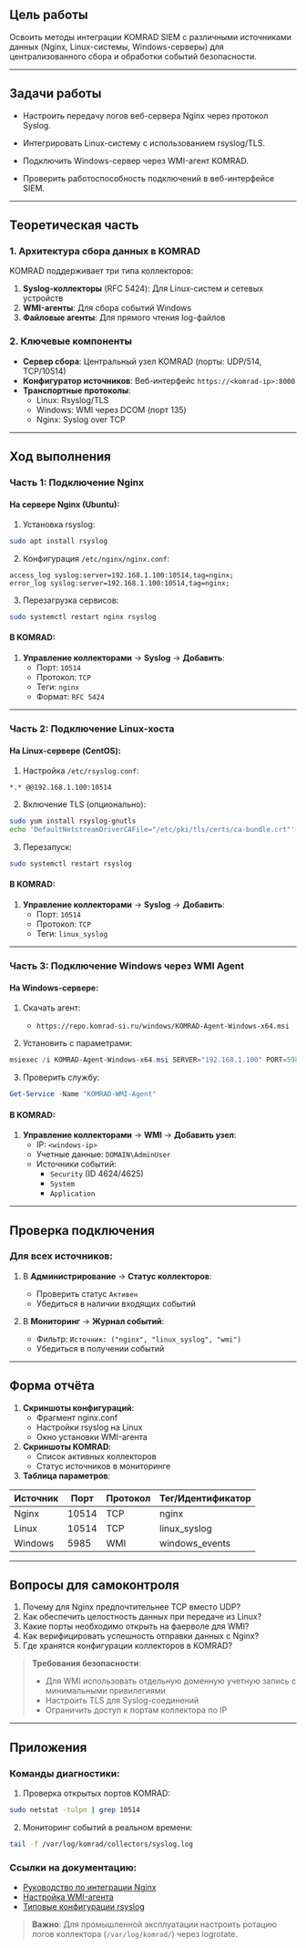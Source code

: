 

## Цель работы

Освоить методы интеграции KOMRAD SIEM с различными источниками данных (Nginx, Linux-системы, Windows-серверы) для централизованного сбора и обработки событий безопасности.

---

## Задачи работы

- Настроить передачу логов веб-сервера Nginx через протокол Syslog.
    
- Интегрировать Linux-систему с использованием rsyslog/TLS.
    
- Подключить Windows-сервер через WMI-агент KOMRAD.
    
- Проверить работоспособность подключений в веб-интерфейсе SIEM.
---

## Теоретическая часть  
### 1. Архитектура сбора данных в KOMRAD  
KOMRAD поддерживает три типа коллекторов:  
1. **Syslog-коллекторы** (RFC 5424): Для Linux-систем и сетевых устройств  
2. **WMI-агенты**: Для сбора событий Windows  
3. **Файловые агенты**: Для прямого чтения log-файлов  

### 2. Ключевые компоненты  
- **Сервер сбора**: Центральный узел KOMRAD (порты: UDP/514, TCP/10514)  
- **Конфигуратор источников**: Веб-интерфейс `https://<komrad-ip>:8000`  
- **Транспортные протоколы**:  
  - Linux: Rsyslog/TLS  
  - Windows: WMI через DCOM (порт 135)  
  - Nginx: Syslog over TCP  

---

## Ход выполнения  

### Часть 1: Подключение Nginx  
#### На сервере Nginx (Ubuntu):  
1. Установка rsyslog:  
```bash  
sudo apt install rsyslog  
```  

2. Конфигурация `/etc/nginx/nginx.conf`:  
```nginx  
access_log syslog:server=192.168.1.100:10514,tag=nginx;  
error_log syslog:server=192.168.1.100:10514,tag=nginx;  
```  

3. Перезагрузка сервисов:  
```bash  
sudo systemctl restart nginx rsyslog  
```  

#### В KOMRAD:  
1. **Управление коллекторами** → **Syslog** → **Добавить**:  
   - Порт: `10514`  
   - Протокол: `TCP`  
   - Теги: `nginx`  
   - Формат: `RFC 5424`  

---

### Часть 2: Подключение Linux-хоста  
#### На Linux-сервере (CentOS):  
1. Настройка `/etc/rsyslog.conf`:  
```  
*.* @@192.168.1.100:10514  
```  

2. Включение TLS (опционально):  
```bash  
sudo yum install rsyslog-gnutls  
echo 'DefaultNetstreamDriverCAFile="/etc/pki/tls/certs/ca-bundle.crt"' >> /etc/rsyslog.conf  
```  

3. Перезапуск:  
```bash  
sudo systemctl restart rsyslog  
```  

#### В KOMRAD:  
1. **Управление коллекторами** → **Syslog** → **Добавить**:  
   - Порт: `10514`  
   - Протокол: `TCP`  
   - Теги: `linux_syslog`  

---

### Часть 3: Подключение Windows через WMI Agent  
#### На Windows-сервере:  
1. Скачать агент:  
   - `https://repo.komrad-si.ru/windows/KOMRAD-Agent-Windows-x64.msi`  

2. Установить с параметрами:  
```powershell  
msiexec /i KOMRAD-Agent-Windows-x64.msi SERVER="192.168.1.100" PORT=5985  
```  

3. Проверить службу:  
```powershell  
Get-Service -Name "KOMRAD-WMI-Agent"  
```  

#### В KOMRAD:  
1. **Управление коллекторами** → **WMI** → **Добавить узел**:  
   - IP: `<windows-ip>`  
   - Учетные данные: `DOMAIN\AdminUser`  
   - Источники событий:  
     - `Security` (ID 4624/4625)  
     - `System`  
     - `Application`  

---

## Проверка подключения  
### Для всех источников:  
1. В **Администрирование** → **Статус коллекторов**:  
   - Проверить статус `Активен`  
   - Убедиться в наличии входящих событий  

2. В **Мониторинг** → **Журнал событий**:  
   - Фильтр: `Источник: ("nginx", "linux_syslog", "wmi")`  
   - Убедиться в получении событий  

---

## Форма отчёта  
1. **Скриншоты конфигураций**:  
   - Фрагмент nginx.conf  
   - Настройки rsyslog на Linux  
   - Окно установки WMI-агента  
2. **Скриншоты KOMRAD**:  
   - Список активных коллекторов  
   - Статус источников в мониторинге  
3. **Таблица параметров**:  

| Источник  | Порт  | Протокол | Тег/Идентификатор |  
|-----------|-------|----------|-------------------|  
| Nginx     | 10514 | TCP      | nginx             |  
| Linux     | 10514 | TCP      | linux_syslog      |  
| Windows   | 5985  | WMI      | windows_events    |  

---

## Вопросы для самоконтроля  
1. Почему для Nginx предпочтительнее TCP вместо UDP?  
2. Как обеспечить целостность данных при передаче из Linux?  
3. Какие порты необходимо открыть на фаерволе для WMI?  
4. Как верифицировать успешность отправки данных с Nginx?  
5. Где хранятся конфигурации коллекторов в KOMRAD?  

> **Требования безопасности**:  
> - Для WMI использовать отдельную доменную учетную запись с минимальными привилегиями  
> - Настроить TLS для Syslog-соединений  
> - Ограничить доступ к портам коллектора по IP  

---

## Приложения  
### Команды диагностики:  
1. Проверка открытых портов KOMRAD:  
```bash  
sudo netstat -tulpn | grep 10514  
```  

2. Мониторинг событий в реальном времени:  
```bash  
tail -f /var/log/komrad/collectors/syslog.log  
```  

### Ссылки на документацию:  
- [Руководство по интеграции Nginx](https://docs.komrad-si.ru/v22.1/integrations/nginx/)  
- [Настройка WMI-агента](https://docs.komrad-si.ru/v22.1/agents/wmi-windows/)  
- [Типовые конфигурации rsyslog](https://docs.komrad-si.ru/v22.1/collectors/syslog/linux/)  

> **Важно**: Для промышленной эксплуатации настроить ротацию логов коллектора (`/var/log/komrad/`) через logrotate.